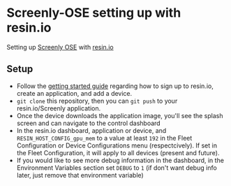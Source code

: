 # Screenly-OSE setting up with resin.io

Setting up [Screenly OSE](https://www.screenly.io/ose/) with [resin.io](https://resin.io)

## Setup

* Follow the [getting started guide](https://docs.resin.io/raspberrypi3/python/getting-started/) regarding how to sign up to resin.io, create an application, and add a device.
* `git clone` this repository, then you can `git push` to your resin.io/Screenly application.
* Once the device downloads the application image, you'll see the splash screen and can navigate to the control dashboard
* In the resin.io dashboard, application or device, and `RESIN_HOST_CONFIG_gpu_mem` to a value at least `192` in the Fleet Configuration or Device Configurations menu (respectcively). If set in the Fleet Configuration, it will apply to all devices (present and future).
* If you would like to see more debug information in the dashboard, in the Environment Variables section set `DEBUG` to `1` (if don't want debug info later, just remove that environment variable)
